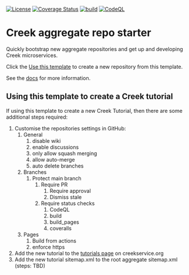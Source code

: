 [![License](https://img.shields.io/badge/License-Apache%202.0-blue.svg)](https://opensource.org/licenses/Apache-2.0)
[![Coverage Status](https://coveralls.io/repos/github/creek-service/aggregate-template/badge.svg?branch=main)](https://coveralls.io/github/creek-service/aggregate-template?branch=main)
[![build](https://github.com/creek-service/aggregate-template/actions/workflows/build.yml/badge.svg)](https://github.com/creek-service/aggregate-template/actions/workflows/build.yml)
[![CodeQL](https://github.com/creek-service/aggregate-template/actions/workflows/codeql.yml/badge.svg)](https://github.com/creek-service/aggregate-template/actions/workflows/codeql.yml)

# Creek aggregate repo starter

Quickly bootstrap new aggregate repositories and get up and developing Creek microservices.

Click the [Use this template][useThisTemplate] to create a new repository from this template.

See the [docs](https://www.creekservice.org/aggregate-template) for more information.

## Using this template to create a Creek tutorial

If using this template to create a new Creek Tutorial, then there are some additional steps required:

1. Customise the repositories settings in GitHub:
    1. General
        1. disable wiki
        2. enable discussions
        3. only allow squash merging
        4. allow auto-merge
        5. auto delete branches
    2. Branches
        1. Protect main branch
            1. Require PR
                1. Require approval
                2. Dismiss stale
            2. Require status checks
                1. CodeQL
                2. build
                3. build_pages
                4. coveralls
    3. Pages
        1. Build from actions
        2. enforce https
2. Add the new tutorial to the [tutorials page][tutorials] on creekservice.org
3. Add the new tutorial sitemap.xml to the root aggregate sitemap.xml (steps: TBD)

[useThisTemplate]: https://github.com/creek-service/aggregate-template/generate
[tutorials]: https://github.com/creek-service/creek-service.github.io/blob/main/_pages/tutorials.md
